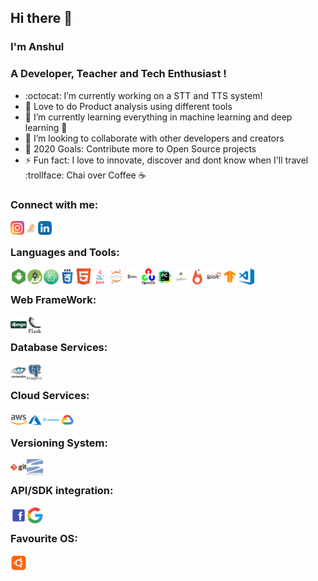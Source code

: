 ## Hi there 👋

### I'm Anshul
### A Developer, Teacher and Tech Enthusiast !
- :octocat: I’m currently working on a STT and TTS system!
- 🔭 Love to do Product analysis using different tools 
- 🌱 I’m currently learning everything in machine learning and deep learning 🤣
- 👯 I’m looking to collaborate with other developers and creators
- 🥅 2020 Goals: Contribute more to Open Source projects
- ⚡ Fun fact: I love to innovate, discover and dont know when I'll travel :trollface: Chai over Coffee ☕

### Connect with me:

[<img align="left" alt="anshul Instagram" width="22px" src="https://github.com/multinucliated/multinucliated/blob/master/images/24_insta.png" />](https://www.instagram.com/anshul.verma_/)
[<img align="left" alt="anshul StackOverlow " width="22px" src="https://github.com/multinucliated/multinucliated/blob/master/images/stackoverlow_24.png" />](https://stackoverflow.com/users/5830801/anshul-verma)
[<img align="left" alt="anshul LinkedIn" width="22px" src="https://github.com/multinucliated/multinucliated/blob/master/images/linkedin_24.png" />](https://www.linkedin.com/in/anshulhikejbp/)

<br/>

### Languages and Tools:

<img align="left" alt="Android" width="26px" src="https://github.com/multinucliated/multinucliated/blob/master/images/android.png"/>
<img align="left" alt="android_studio" width="26px" src="https://github.com/multinucliated/multinucliated/blob/master/images/android_studio.png" />
<img align="left" alt="Atom" width="26px" src="https://github.com/multinucliated/multinucliated/blob/master/images/atom.jpg" />
<img align="left" alt="CSS" width="26px" src="https://github.com/multinucliated/multinucliated/blob/master/images/css.png" />
<img align="left" alt="html5" width="26px" src="https://github.com/multinucliated/multinucliated/blob/master/images/html5.png" />
<img align="left" alt="java" width="26px" src="https://github.com/multinucliated/multinucliated/blob/master/images/java.png" />
<img align="left" alt="jupyter" width="26px" src="https://github.com/multinucliated/multinucliated/blob/master/images/jupyter.jpg" />
<img align="left" alt="Kafka" width="26px" src="https://github.com/multinucliated/multinucliated/blob/master/images/kafka.png" />
<img align="left" alt="opencv" width="26px" src="https://github.com/multinucliated/multinucliated/blob/master/images/opencv.png" />
<img align="left" alt="pycharm" width="26px" src="https://github.com/multinucliated/multinucliated/blob/master/images/pycharm.jpg" />
<img align="left" alt="python" width="26px" src="https://github.com/multinucliated/multinucliated/blob/master/images/python.png" />
<img align="left" alt="pytorch" width="26px" src="https://github.com/multinucliated/multinucliated/blob/master/images/pytorch.jpg" />
<img align="left" alt="spark" width="26px" src="https://github.com/multinucliated/multinucliated/blob/master/images/spark.jpg" />
<img align="left" alt="tensorflow" width="26px" src="https://github.com/multinucliated/multinucliated/blob/master/images/tensorflow.jpg" />
<img align="left" alt="visual_studio" width="26px" src="https://github.com/multinucliated/multinucliated/blob/master/images/visual_studio.png" />

<br/>

### Web FrameWork:

<img align="left" alt="django" width="26px" src="https://github.com/multinucliated/multinucliated/blob/master/images/django.png" />
<img align="left" alt="Flask" width="26px" src="https://github.com/multinucliated/multinucliated/blob/master/images/flask.png" />

<br/>

### Database Services:

<img align="left" alt="cassandra" width="26px" src="https://github.com/multinucliated/multinucliated/blob/master/images/cassandra.jpg" />
<img align="left" alt="postgres" width="26px" src="https://github.com/multinucliated/multinucliated/blob/master/images/postgres.jpg" />

<br/>

### Cloud Services:

<img align="left" alt="AWS" width="26px" src="https://github.com/multinucliated/multinucliated/blob/master/images/aws.png" />
<img align="left" alt="Azure" width="26px" src="https://github.com/multinucliated/multinucliated/blob/master/images/azure.png" />
<img align="left" alt="digitalocean" width="26px" src="https://github.com/multinucliated/multinucliated/blob/master/images/digitalocean.png" />
<img align="left" alt="GCP" width="26px" src="https://github.com/multinucliated/multinucliated/blob/master/images/gcp.png" />

<br/>

### Versioning System:

<img align="left" alt="GIT" width="26px" src="https://github.com/multinucliated/multinucliated/blob/master/images/git.png" />
<img align="left" alt="svn" width="26px" src="https://github.com/multinucliated/multinucliated/blob/master/images/svn.png" />

<br/>

### API/SDK integration:

<img align="left" alt="facebook" width="26px" src="https://github.com/multinucliated/multinucliated/blob/master/images/facebook.png" />
<img align="left" alt="Google" width="26px" src="https://github.com/multinucliated/multinucliated/blob/master/images/google.png" />

<br/>

### Favourite OS:

<img align="left" alt="ubuntu" width="26px" src="https://github.com/multinucliated/multinucliated/blob/master/images/ubuntu.png" />

